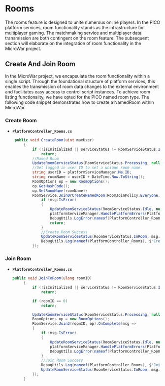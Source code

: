 # Rooms

The rooms feature is designed to unite numerous online players. In the PICO platform services, room functionality stands as the infrastructure for multiplayer gaming. The matchmaking service and multiplayer data transmission are both contingent on the room feature. The subsequent section will elaborate on the integration of room functionality in the MicroWar project.

## Create And Join Room
In the MicroWar project, we encapsulate the room functionality within a single script. Through the foundational structure of platform services, this enables the transmission of room data changes to the external environment and facilitates easy access to control script instances. To achieve room listing functionality, we have opted for the PICO named room type. The following code snippet demonstrates how to create a NamedRoom within MicroWar.
### Create Room
- **`PlatformController_Rooms.cs`**<br>

   ```csharp
    public void CreateRoom(uint maxUser)
        {
            if (!isInitialized || serviceStatus != RoomServiceStatus.Idle)
                return;
            //Named Room
            UpdateRoomServiceStatus(RoomServiceStatus.Processing, null); // Processing
            //Get logged in user ID to set a unique room name.
            string userID = platformServiceManager.Me.ID;
            string roomName = userID + DateTime.Now.ToString();
            RoomOptions op = new RoomOptions();
            op.GetHashCode();
            op.SetRoomName(roomName);
            RoomService.JoinOrCreateNamedRoom(RoomJoinPolicy.Everyone, true, maxUser, op).OnComplete(msg => {
                if (msg.IsError)
                {
                    UpdateRoomServiceStatus(RoomServiceStatus.Idle, null); // Error, back to idle
                    platformServiceManager.HandlePlatformErrors(PlatformErrors.CreateRoomFailed, msg.Error.Code.ToString());  // Notify error handler
                    DebugUtils.LogError(nameof(PlatformController_Rooms), $"Create Room Failed! Error Code: {msg.Error.Code} Message: {msg.Error.Message}");
                    return;
                }
                //Create Room Success
                UpdateRoomServiceStatus(RoomServiceStatus.InRoom, msg.Data); // Success, in room
                DebugUtils.Log(nameof(PlatformController_Rooms), $"Create Public Room Success! Room ID: {msg.Data.RoomId}");
            });
   ```
 ### Join Room
- **`PlatformController_Rooms.cs`**<br>

   ```csharp
  public void JoinToRoom(ulong roomID)
        {
            if (!isInitialized || serviceStatus != RoomServiceStatus.Idle)
                return;

            if (roomID == 0)
                return;

            UpdateRoomServiceStatus(RoomServiceStatus.Processing, null); //Processing
            RoomOptions op = new RoomOptions();
            RoomService.Join2(roomID, op).OnComplete(msg =>
            {
                if (msg.IsError)
                {
                    UpdateRoomServiceStatus(RoomServiceStatus.Idle, null);
                    platformServiceManager.HandlePlatformErrors(PlatformErrors.JoinRoomFailed, msg.Error.Code.ToString()); //Notify error handler
                    DebugUtils.LogError(nameof(PlatformController_Rooms), $"Join Room Failed! Error Code: {msg.Error.Code} Message: {msg.Error.Message}");
                }
                //Join Room Success
                DebugUtils.Log(nameof(PlatformController_Rooms), $"Join Room Success! Room ID: {msg.Data.RoomId}");
                UpdateRoomServiceStatus(RoomServiceStatus.InRoom, msg.Data); //Success in room
            });
        }
   ```


